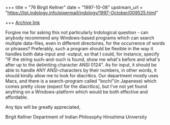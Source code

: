 +++
title = "76 Birgit Kellner"
date = "1997-10-08"
upstream_url = "https://list.indology.info/pipermail/indology/1997-October/009525.html"

+++
[Archive link](https://list.indology.info/pipermail/indology/1997-October/009525.html)

Forgive me for asking this not particularly Indological question - can
anybody recommend any Windows-based programs which can search multiple
data-files,
even in different directories, for the occurrence of words or phrases?
Preferably, such a program should be flexible in the way it handles both
data-input and -output, so that I could, for instance, specify "IF the
string such-and-such is found, show me what's before and what's after up
to the delimiting character ANSI 0124". As for input, it should be able
to handle ANY ANSI-characters by their numbers, in other words, it
should kindly allow me to look for diacritics. Our department mostly
uses Macs, and there is a search-program called "bochi"(in Japanese)
which comes pretty close (expect for the diacritics), but I've not yet
found anything on a Windows-platform which would be both effective and
affordable.

Any tips will be greatly appreciated,

Birgit Kellner
Department of Indian Philosophy
Hiroshima University



